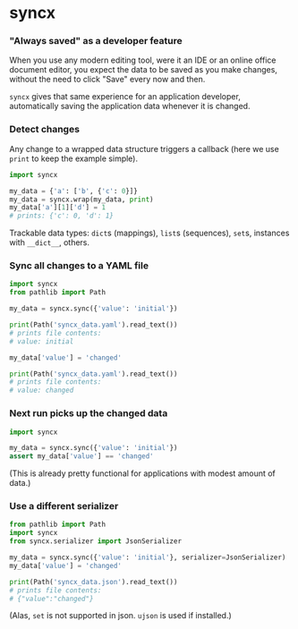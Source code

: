 # syncx

### "Always saved" as a developer feature

When you use any modern editing tool, were it an IDE or an online office document editor, you
expect the data to be saved as you make changes, without the need to click "Save" every now and
then.

`syncx` gives that same experience for an application developer, automatically saving the application
data whenever it is changed.

### Detect changes

Any change to a wrapped data structure triggers a callback (here we use `print` to keep the example
simple).

```python
import syncx

my_data = {'a': ['b', {'c': 0}]}
my_data = syncx.wrap(my_data, print)
my_data['a'][1]['d'] = 1
# prints: {'c': 0, 'd': 1}
```

Trackable data types: `dict`s (mappings), `list`s (sequences), `set`s, instances with `__dict__`,
others.

### Sync all changes to a YAML file

```python
import syncx
from pathlib import Path

my_data = syncx.sync({'value': 'initial'})

print(Path('syncx_data.yaml').read_text())
# prints file contents:
# value: initial

my_data['value'] = 'changed'

print(Path('syncx_data.yaml').read_text())
# prints file contents:
# value: changed
```

### Next run picks up the changed data

```python
import syncx

my_data = syncx.sync({'value': 'initial'})
assert my_data['value'] == 'changed'
```

(This is already pretty functional for applications with modest amount of data.)

### Use a different serializer

```python
from pathlib import Path
import syncx
from syncx.serializer import JsonSerializer

my_data = syncx.sync({'value': 'initial'}, serializer=JsonSerializer)
my_data['value'] = 'changed'

print(Path('syncx_data.json').read_text())
# prints file contents:
# {"value":"changed"}
```

(Alas, `set` is not supported in json. `ujson` is used if installed.)
